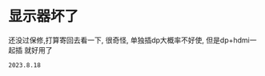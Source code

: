 # 显示器坏了
还没过保修,打算寄回去看一下,
很奇怪, 单独插dp大概率不好使, 但是dp+hdmi一起插 就好用了
<!-- 
看到她发了微博 ip还是上海.
其实她还在上海,我很生气她骗我,但我知道我们已经结束了.
我还是在难过.
我没觉得自己很过分,但她说我很过分,还拉黑了我.
我想快点忘掉这一切 -->


`2023.8.18`